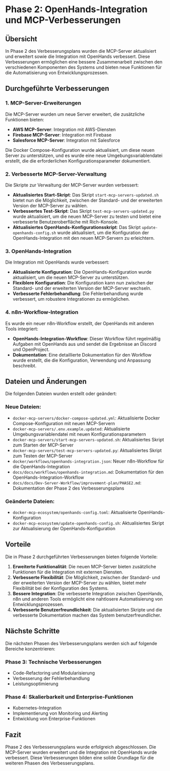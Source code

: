 # Phase 2: OpenHands-Integration und MCP-Verbesserungen

## Übersicht

In Phase 2 des Verbesserungsplans wurden die MCP-Server aktualisiert und erweitert sowie die Integration mit OpenHands verbessert. Diese Verbesserungen ermöglichen eine bessere Zusammenarbeit zwischen den verschiedenen Komponenten des Systems und bieten neue Funktionen für die Automatisierung von Entwicklungsprozessen.

## Durchgeführte Verbesserungen

### 1. MCP-Server-Erweiterungen

Die MCP-Server wurden um neue Server erweitert, die zusätzliche Funktionen bieten:

- **AWS MCP-Server**: Integration mit AWS-Diensten
- **Firebase MCP-Server**: Integration mit Firebase
- **Salesforce MCP-Server**: Integration mit Salesforce

Die Docker Compose-Konfiguration wurde aktualisiert, um diese neuen Server zu unterstützen, und es wurde eine neue Umgebungsvariablendatei erstellt, die die erforderlichen Konfigurationsparameter dokumentiert.

### 2. Verbesserte MCP-Server-Verwaltung

Die Skripte zur Verwaltung der MCP-Server wurden verbessert:

- **Aktualisiertes Start-Skript**: Das Skript `start-mcp-servers-updated.sh` bietet nun die Möglichkeit, zwischen der Standard- und der erweiterten Version der MCP-Server zu wählen.
- **Verbessertes Test-Skript**: Das Skript `test-mcp-servers-updated.py` wurde aktualisiert, um die neuen MCP-Server zu testen und bietet eine verbesserte Benutzeroberfläche mit Rich-Konsole.
- **Aktualisiertes OpenHands-Konfigurationsskript**: Das Skript `update-openhands-config.sh` wurde aktualisiert, um die Konfiguration der OpenHands-Integration mit den neuen MCP-Servern zu erleichtern.

### 3. OpenHands-Integration

Die Integration mit OpenHands wurde verbessert:

- **Aktualisierte Konfiguration**: Die OpenHands-Konfiguration wurde aktualisiert, um die neuen MCP-Server zu unterstützen.
- **Flexiblere Konfiguration**: Die Konfiguration kann nun zwischen der Standard- und der erweiterten Version der MCP-Server wechseln.
- **Verbesserte Fehlerbehandlung**: Die Fehlerbehandlung wurde verbessert, um robustere Integrationen zu ermöglichen.

### 4. n8n-Workflow-Integration

Es wurde ein neuer n8n-Workflow erstellt, der OpenHands mit anderen Tools integriert:

- **OpenHands-Integration-Workflow**: Dieser Workflow führt regelmäßig Aufgaben mit OpenHands aus und sendet die Ergebnisse an Discord und OpenProject.
- **Dokumentation**: Eine detaillierte Dokumentation für den Workflow wurde erstellt, die die Konfiguration, Verwendung und Anpassung beschreibt.

## Dateien und Änderungen

Die folgenden Dateien wurden erstellt oder geändert:

### Neue Dateien:
- `docker-mcp-servers/docker-compose-updated.yml`: Aktualisierte Docker Compose-Konfiguration mit neuen MCP-Servern
- `docker-mcp-servers/.env.example.updated`: Aktualisierte Umgebungsvariablendatei mit neuen Konfigurationsparametern
- `docker-mcp-servers/start-mcp-servers-updated.sh`: Aktualisiertes Skript zum Starten der MCP-Server
- `docker-mcp-servers/test-mcp-servers-updated.py`: Aktualisiertes Skript zum Testen der MCP-Server
- `docker/workflows/openhands-integration.json`: Neuer n8n-Workflow für die OpenHands-Integration
- `docs/docs/workflows/openhands-integration.md`: Dokumentation für den OpenHands-Integration-Workflow
- `docs/docs/Dev-Server-Workflow/improvement-plan/PHASE2.md`: Dokumentation der Phase 2 des Verbesserungsplans

### Geänderte Dateien:
- `docker-mcp-ecosystem/openhands-config.toml`: Aktualisierte OpenHands-Konfiguration
- `docker-mcp-ecosystem/update-openhands-config.sh`: Aktualisiertes Skript zur Aktualisierung der OpenHands-Konfiguration

## Vorteile

Die in Phase 2 durchgeführten Verbesserungen bieten folgende Vorteile:

1. **Erweiterte Funktionalität**: Die neuen MCP-Server bieten zusätzliche Funktionen für die Integration mit externen Diensten.
2. **Verbesserte Flexibilität**: Die Möglichkeit, zwischen der Standard- und der erweiterten Version der MCP-Server zu wählen, bietet mehr Flexibilität bei der Konfiguration des Systems.
3. **Bessere Integration**: Die verbesserte Integration zwischen OpenHands, n8n und anderen Tools ermöglicht eine nahtlosere Automatisierung von Entwicklungsprozessen.
4. **Verbesserte Benutzerfreundlichkeit**: Die aktualisierten Skripte und die verbesserte Dokumentation machen das System benutzerfreundlicher.

## Nächste Schritte

Die nächsten Phasen des Verbesserungsplans werden sich auf folgende Bereiche konzentrieren:

### Phase 3: Technische Verbesserungen
- Code-Refactoring und Modularisierung
- Verbesserung der Fehlerbehandlung
- Leistungsoptimierung

### Phase 4: Skalierbarkeit und Enterprise-Funktionen
- Kubernetes-Integration
- Implementierung von Monitoring und Alerting
- Entwicklung von Enterprise-Funktionen

## Fazit

Phase 2 des Verbesserungsplans wurde erfolgreich abgeschlossen. Die MCP-Server wurden erweitert und die Integration mit OpenHands wurde verbessert. Diese Verbesserungen bilden eine solide Grundlage für die weiteren Phasen des Verbesserungsplans.